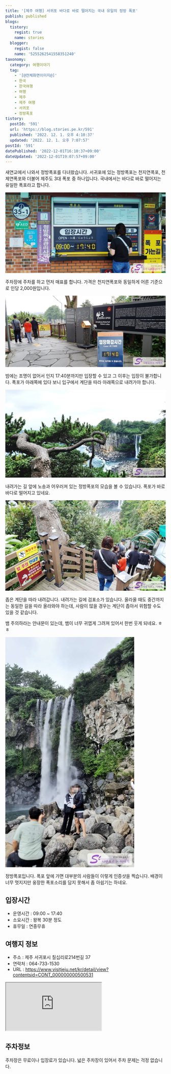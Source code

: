 ```yaml
---
title: '[제주 여행] 서귀포 바다로 바로 떨어지는 국내 유일의 정방 폭포'
publish: published
blogs:
  tistory:
    regist: true
    name: stories
  blogger:
    regist: false
    name: '5255262541558351240'
taxonomy:
  category: 여행이야기
  tag:
    - '[@전체화면이미지@]'
    - 한국
    - 한국여행
    - 여행
    - 제주
    - 제주 여행
    - 서귀포
    - 정방폭포
tistory:
  postId: '591'
  url: 'https://blog.stories.pe.kr/591'
  published: '2022. 12. 1. 오후 4:10:37'
  updated: '2022. 12. 1. 오후 7:07:57'
postId: '591'
datePublished: '2022-12-01T16:10:37+09:00'
dateUpdated: '2022-12-01T19:07:57+09:00'
---
```


새연교에서 나와서 정방폭포를 다녀왔습니다. 서귀포에 있는 정방폭포는 천지연폭포, 천제연폭포와 더불어 제주도 3대 폭포 중 하나입니다. 국내에서는 바다로 바로 떨어지는 유일한 폭포라고 합니다.

![매표소](./images/njo2_20220914_105456-01.jpeg)

주차장에 주차를 하고 먼저 매표를 합니다. 가격은 천지연폭포와 동일하게 어른 기준으로 인당 2,000원입니다.

![입구](./images/njo2_20220914_105514-01.jpeg)

밤에는 조명이 없어서 인지 17:40분까지만 입장할 수 있고 그 이후는 입장이 불가합니다. 폭포가 아래쪽에 있다 보니 입구에서 계단을 따라 아래쪽으로 내려가야 합니다.

![정방폭포](./images/njo2_20220914_105538-01.jpeg)

내려가는 길 앞에 노송과 어우러져 있는 정방폭포의 모습을 볼 수 있습니다. 폭포가 바로 바다로 떨어지고 있네요.

![정방폭포 내려가는 길](./images/njo2_20220914_105548-01.jpeg)

좁은 계단을 따라 내려갑니다. 내려가는 길에 검표소가 있습니다. 올라올 때도 중간까지는 동일한 길을 따라 올라와야 하는데, 사람이 많을 경우는 계단이 좁아서 위험할 수도 있을 것 같습니다.

뱀 주의하라는 안내문이 있는데, 뱀이 너무 귀엽게 그려져 있어서 한번 웃게 되네요. ㅎㅎ

![정방폭포 인증샷](./images/njo2_20220914_110112-01.jpeg)

정방폭포입니다. 폭포 앞에 가면 대부분의 사람들이 이렇게 인증샷을 찍습니다. 배경이 너무 멋지지만 웅장한 폭포소리를 담지 못해서 좀 아쉽기는 하네요.

## 입장시간

- 운영시간 : 09:00 ~ 17:40
- 소요시간 : 왕복 30분 정도
- 휴무일 : 연중무휴

## 여행지 정보

- 주소 : 제주 서귀포시 칠십리로214번길 37
- 연락처 : 064-733-1530
- URL : https://www.visitjeju.net/kr/detail/view?contentsid=CONT_000000000500531

<div class='embed-responsive embed-responsive-16by9'>
<iframe src='https://www.google.com/maps/embed?pb=!1m18!1m12!1m3!1d3336.826191834313!2d126.56961451548905!3d33.24485656728987!2m3!1f0!2f0!3f0!3m2!1i1024!2i768!4f13.1!3m3!1m2!1s0x350c5373f9c8a7f1%3A0xa0f04e20cf99b30b!2z7KCV67Cp7Y-t7Y-s!5e0!3m2!1sko!2skr!4v1669878355870!5m2!1sko!2skr' class='embed-responsive-item' allowfullscreen></iframe>
</div>

## 주차정보

주차장은 무료이나 입장료가 있습니다. 넓은 주차장이 있어서 주차 문제는 걱정 없습니다.
